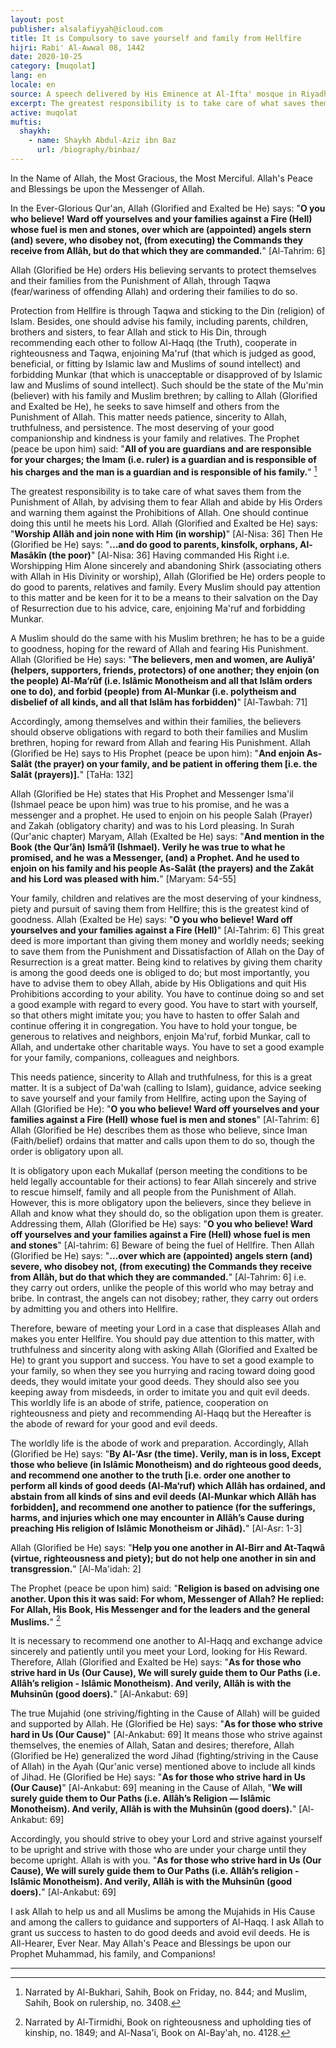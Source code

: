 ```yaml
---
layout: post
publisher: alsalafiyyah@icloud.com
title: It is Compulsory to save yourself and family from Hellfire
hijri: Rabi' Al-Awwal 08, 1442
date: 2020-10-25
category: [muqolat]
lang: en
locale: en
source: A speech delivered by His Eminence at Al-Ifta' mosque in Riyadh on Wednesday 6/6/1415 A.H.
excerpt: The greatest responsibility is to take care of what saves them from the Punishment of Allah, by advising them to fear Allah and abide by His Orders and warning them against the Prohibitions of Allah. One should continue doing this until he meets his Lord.
active: muqolat
muftis:
  shaykh: 
    - name: Shaykh Abdul-Aziz ibn Baz
      url: /biography/binbaz/
---
```


In the Name of Allah, the Most Gracious, the Most Merciful. Allah's Peace and Blessings be upon the Messenger of Allah.

In the Ever-Glorious Qur'an, Allah (Glorified and Exalted be He) says: "**O you who believe! Ward off yourselves and your families against a Fire (Hell) whose fuel is men and stones, over which are (appointed) angels stern (and) severe, who disobey not, (from executing) the Commands they receive from Allâh, but do that which they are commanded.**" [Al-Tahrim: 6] 

Allah (Glorified be He) orders His believing servants to protect themselves and their families from the Punishment of Allah, through Taqwa (fear/wariness of offending Allah) and ordering their families to do so.

Protection from Hellfire is through Taqwa and sticking to the Din (religion) of Islam. Besides, one should advise his family, including parents, children, brothers and sisters, to fear Allah and stick to His Din, through recommending each other to follow Al-Haqq (the Truth), cooperate in righteousness and Taqwa, enjoining Ma'ruf (that which is judged as good, beneficial, or fitting by Islamic law and Muslims of sound intellect) and forbidding Munkar (that which is unacceptable or disapproved of by Islamic law and Muslims of sound intellect). Such should be the state of the Mu'min (believer) with his family and Muslim brethren; by calling to Allah (Glorified and Exalted be He), he seeks to save himself and others from the Punishment of Allah. This matter needs patience, sincerity to Allah, truthfulness, and persistence. The most deserving of your good companionship and kindness is your family and relatives. The Prophet (peace be upon him) said: "**All of you are guardians and are responsible for your charges; the Imam (i.e. ruler) is a guardian and is responsible of his charges and the man is a guardian and is responsible of his family.**" [^1] 

The greatest responsibility is to take care of what saves them from the Punishment of Allah, by advising them to fear Allah and abide by His Orders and warning them against the Prohibitions of Allah. One should continue doing this until he meets his Lord. Allah (Glorified and Exalted be He) says: "**Worship Allâh and join none with Him (in worship)**" [Al-Nisa: 36] Then He (Glorified be He) says: "**...and do good to parents, kinsfolk, orphans, Al-Masâkîn (the poor)**" [Al-Nisa: 36] Having commanded His Right i.e. Worshipping Him Alone sincerely and abandoning Shirk (associating others with Allah in His Divinity or worship), Allah (Glorified be He) orders people to do good to parents, relatives and family. Every Muslim should pay attention to this matter and be keen for it to be a means to their salvation on the Day of Resurrection due to his advice, care, enjoining Ma'ruf and forbidding Munkar. 

A Muslim should do the same with his Muslim brethren; he has to be a guide to goodness, hoping for the reward of Allah and fearing His Punishment. Allah (Glorified be He) says: "**The believers, men and women, are Auliyâ’ (helpers, supporters, friends, protectors) of one another; they enjoin (on the people) Al-Ma‘rûf (i.e. Islâmic Monotheism and all that Islâm orders one to do), and forbid (people) from Al-Munkar (i.e. polytheism and disbelief of all kinds, and all that Islâm has forbidden)**" [Al-Tawbah: 71]

Accordingly, among themselves and within their families, the believers should observe obligations with regard to both their families and Muslim brethren, hoping for reward from Allah and fearing His Punishment. Allah (Glorified be He) says to His Prophet (peace be upon him): "**And enjoin As-Salât (the prayer) on your family, and be patient in offering them [i.e. the Salât (prayers)].**" [TaHa: 132] 

Allah (Glorified be He) states that His Prophet and Messenger Isma'il (Ishmael peace be upon him) was true to his promise, and he was a messenger and a prophet. He used to enjoin on his people Salah (Prayer) and Zakah (obligatory charity) and was to his Lord pleasing. In Surah (Qur'anic chapter) Maryam, Allah (Exalted be He) says: "**And mention in the Book (the Qur’ân) Ismâ‘îl (Ishmael). Verily he was true to what he promised, and he was a Messenger, (and) a Prophet. And he used to enjoin on his family and his people As-Salât (the prayers) and the Zakât and his Lord was pleased with him.**" [Maryam: 54-55]

Your family, children and relatives are the most deserving of your kindness, piety and pursuit of saving them from Hellfire; this is the greatest kind of goodness. Allah (Exalted be He) says: "**O you who believe! Ward off yourselves and your families against a Fire (Hell)**" [Al-Tahrim: 6] This great deed is more important than giving them money and worldly needs; seeking to save them from the Punishment and Dissatisfaction of Allah on the Day of Resurrection is a great matter. Being kind to relatives by giving them charity is among the good deeds one is obliged to do; but most importantly, you have to advise them to obey Allah, abide by His Obligations and quit His Prohibitions according to your ability. You have to continue doing so and set a good example with regard to every good. You have to start with yourself, so that others might imitate you; you have to hasten to offer Salah and continue offering it in congregation. You have to hold your tongue, be generous to relatives and neighbors, enjoin Ma'ruf, forbid Munkar, call to Allah, and undertake other charitable ways. You have to set a good example for your family, companions, colleagues and neighbors. 

This needs patience, sincerity to Allah and truthfulness, for this is a great matter. It is a subject of Da'wah (calling to Islam), guidance, advice seeking to save yourself and your family from Hellfire, acting upon the Saying of Allah (Glorified be He): "**O you who believe! Ward off yourselves and your families against a Fire (Hell) whose fuel is men and stones**" [Al-Tahrim: 6] Allah (Glorified be He) describes them as those who believe, since Iman (Faith/belief) ordains that matter and calls upon them to do so, though the order is obligatory upon all.

It is obligatory upon each Mukallaf (person meeting the conditions to be held legally accountable for their actions) to fear Allah sincerely and strive to rescue himself, family and all people from the Punishment of Allah. However, this is more obligatory upon the believers, since they believe in Allah and know what they should do, so the obligation upon them is greater. Addressing them, Allah (Glorified be He) says: "**O you who believe! Ward off yourselves and your families against a Fire (Hell) whose fuel is men and stones**" [Al-tahrim: 6] Beware of being the fuel of Hellfire. Then Allah (Glorified be He) says: "**...over which are (appointed) angels stern (and) severe, who disobey not, (from executing) the Commands they receive from Allâh, but do that which they are commanded.**" [Al-Tahrim: 6] i.e. they carry out orders, unlike the people of this world who may betray and bribe. In contrast, the angels can not disobey; rather, they carry out orders by admitting you and others into Hellfire. 

Therefore, beware of meeting your Lord in a case that displeases Allah and makes you enter Hellfire. You should pay due attention to this matter, with truthfulness and sincerity along with asking Allah (Glorified and Exalted be He) to grant you support and success. You have to set a good example to your family, so when they see you hurrying and racing toward doing good deeds, they would imitate your good deeds. They should also see you keeping away from misdeeds, in order to imitate you and quit evil deeds. This worldly life is an abode of strife, patience, cooperation on righteousness and piety and recommending Al-Haqq but the Hereafter is the abode of reward for your good and evil deeds. 

The worldly life is the abode of work and preparation. Accordingly, Allah (Glorified be He) says: "**By Al-‘Asr (the time). Verily, man is in loss, Except those who believe (in Islâmic Monotheism) and do righteous good deeds, and recommend one another to the truth [i.e. order one another to perform all kinds of good deeds (Al-Ma‘ruf) which Allâh has ordained, and abstain from all kinds of sins and evil deeds (Al-Munkar which Allâh has forbidden], and recommend one another to patience (for the sufferings, harms, and injuries which one may encounter in Allâh’s Cause during preaching His religion of Islâmic Monotheism or Jihâd).**" [Al-Asr: 1-3] 

Allah (Glorified be He) says: "**Help you one another in Al-Birr and At-Taqwâ (virtue, righteousness and piety); but do not help one another in sin and transgression.**" [Al-Ma'idah: 2]

The Prophet (peace be upon him) said: "**Religion is based on advising one another. Upon this it was said: For whom, Messenger of Allah? He replied: For Allah, His Book, His Messenger and for the leaders and the general Muslims.**" [^2]

It is necessary to recommend one another to Al-Haqq and exchange advice sincerely and patiently until you meet your Lord, looking for His Reward. Therefore, Allah (Glorified and Exalted be He) says: "**As for those who strive hard in Us (Our Cause), We will surely guide them to Our Paths (i.e. Allâh’s religion - Islâmic Monotheism). And verily, Allâh is with the Muhsinûn (good doers).**" [Al-Ankabut: 69]

The true Mujahid (one striving/fighting in the Cause of Allah) will be guided and supported by Allah. He (Glorified be He) says: "**As for those who strive hard in Us (Our Cause)**" [Al-Ankabut: 69] It means those who strive against themselves, the enemies of Allah, Satan and desires; therefore, Allah (Glorified be He) generalized the word Jihad (fighting/striving in the Cause of Allah) in the Ayah (Qur'anic verse) mentioned above to include all kinds of Jihad. He (Glorified be He) says: "**As for those who strive hard in Us (Our Cause)**" [Al-Ankabut: 69] meaning in the Cause of Allah, "**We will surely guide them to Our Paths (i.e. Allâh’s Religion — Islâmic Monotheism). And verily, Allâh is with the Muhsinûn (good doers).**" [Al-Ankabut: 69]

Accordingly, you should strive to obey your Lord and strive against yourself to be upright and strive with those who are under your charge until they become upright. Allah is with you. "**As for those who strive hard in Us (Our Cause), We will surely guide them to Our Paths (i.e. Allâh’s religion - Islâmic Monotheism). And verily, Allâh is with the Muhsinûn (good doers).**" [Al-Ankabut: 69]

I ask Allah to help us and all Muslims be among the Mujahids in His Cause and among the callers to guidance and supporters of Al-Haqq. I ask Allah to grant us success to hasten to do good deeds and avoid evil deeds. He is All-Hearer, Ever Near. May Allah's Peace and Blessings be upon our Prophet Muhammad, his family, and Companions!

---

[^1]: Narrated by Al-Bukhari, Sahih, Book on Friday, no. 844; and Muslim, Sahih, Book on rulership, no. 3408.
[^2]: Narrated by Al-Tirmidhi, Book on righteousness and upholding ties of kinship, no. 1849; and Al-Nasa'i, Book on Al-Bay'ah, no. 4128.
